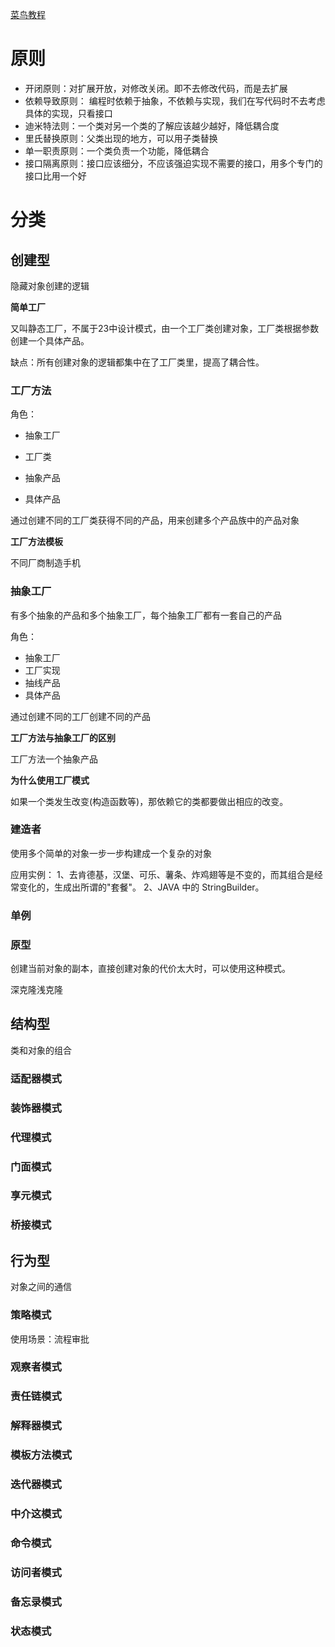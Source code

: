 [菜鸟教程](https://www.runoob.com/design-pattern/builder-pattern.html)

# 原则

* 开闭原则：对扩展开放，对修改关闭。即不去修改代码，而是去扩展
* 依赖导致原则： 编程时依赖于抽象，不依赖与实现，我们在写代码时不去考虑具体的实现，只看接口
* 迪米特法则：一个类对另一个类的了解应该越少越好，降低耦合度
* 里氏替换原则：父类出现的地方，可以用子类替换
* 单一职责原则：一个类负责一个功能，降低耦合
* 接口隔离原则：接口应该细分，不应该强迫实现不需要的接口，用多个专门的接口比用一个好



# 分类



## 创建型

隐藏对象创建的逻辑



**简单工厂**

又叫静态工厂，不属于23中设计模式，由一个工厂类创建对象，工厂类根据参数创建一个具体产品。

缺点：所有创建对象的逻辑都集中在了工厂类里，提高了耦合性。



### 工厂方法

角色：

* 抽象工厂

* 工厂类
* 抽象产品
* 具体产品

通过创建不同的工厂类获得不同的产品，用来创建多个产品族中的产品对象 



**工厂方法模板**

不同厂商制造手机



### 抽象工厂

有多个抽象的产品和多个抽象工厂，每个抽象工厂都有一套自己的产品

角色：

* 抽象工厂
* 工厂实现
* 抽线产品
* 具体产品

通过创建不同的工厂创建不同的产品



**工厂方法与抽象工厂的区别**

工厂方法一个抽象产品



**为什么使用工厂模式**

如果一个类发生改变(构造函数等)，那依赖它的类都要做出相应的改变。



### 建造者

 使用多个简单的对象一步一步构建成一个复杂的对象 

应用实例： 1、去肯德基，汉堡、可乐、薯条、炸鸡翅等是不变的，而其组合是经常变化的，生成出所谓的"套餐"。 2、JAVA 中的 StringBuilder。 



### 单例



### 原型

创建当前对象的副本，直接创建对象的代价太大时，可以使用这种模式。

深克隆浅克隆



## 结构型



类和对象的组合



### 适配器模式



### 装饰器模式



### 代理模式



### 门面模式



### 享元模式



### 桥接模式



## 行为型

对象之间的通信



### 策略模式

使用场景：流程审批



### 观察者模式



### 责任链模式



### 解释器模式



### 模板方法模式



### 迭代器模式



### 中介这模式



### 命令模式



### 访问者模式



### 备忘录模式



### 状态模式



































































